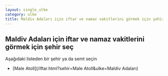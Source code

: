 ```yaml
---
layout: single_ulke
category: ulke
title: Maldiv Adaları için iftar ve namaz vakitlerini görmek için şehir seç
---
```



## Maldiv Adaları için iftar ve namaz vakitlerini görmek için şehir seç

Aşağıdaki listeden bir şehir ya da semt seçin


* [Male Atoll](/iftar.html?sehir=Male Atoll&ulke=Maldiv Adaları)

